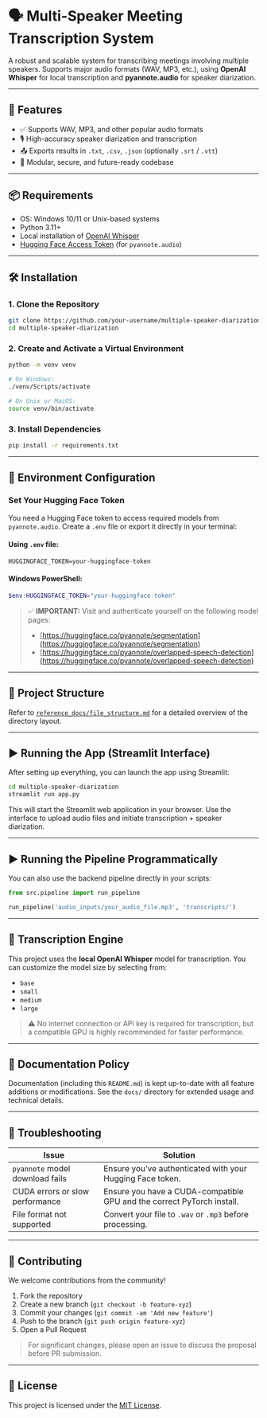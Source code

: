 # 🗣️ Multi-Speaker Meeting Transcription System

A robust and scalable system for transcribing meetings involving multiple speakers. Supports major audio formats (WAV, MP3, etc.), using **OpenAI Whisper** for local transcription and **pyannote.audio** for speaker diarization.

---

## 🚀 Features

- ✅ Supports WAV, MP3, and other popular audio formats  
- 🎙️ High-accuracy speaker diarization and transcription  
- 📤 Exports results in `.txt`, `.csv`, `.json` (optionally `.srt` / `.vtt`)  
- 🧩 Modular, secure, and future-ready codebase

---

## 📦 Requirements

- OS: Windows 10/11 or Unix-based systems  
- Python 3.11+  
- Local installation of [OpenAI Whisper](https://github.com/openai/whisper)  
- [Hugging Face Access Token](https://huggingface.co/settings/tokens) (for `pyannote.audio`)  

---

## 🛠️ Installation

### 1. Clone the Repository
```bash
git clone https://github.com/your-username/multiple-speaker-diarization.git
cd multiple-speaker-diarization
```

### 2. Create and Activate a Virtual Environment

```bash
python -m venv venv

# On Windows:
./venv/Scripts/activate

# On Unix or MacOS:
source venv/bin/activate
```

### 3. Install Dependencies

```bash
pip install -r requirements.txt
```

---

## 🔐 Environment Configuration

### Set Your Hugging Face Token

You need a Hugging Face token to access required models from `pyannote.audio`. Create a `.env` file or export it directly in your terminal:

#### Using `.env` file:

```
HUGGINGFACE_TOKEN=your-huggingface-token
```

#### Windows PowerShell:

```powershell
$env:HUGGINGFACE_TOKEN="your-huggingface-token"
```

> ✅ **IMPORTANT:** Visit and authenticate yourself on the following model pages:
>
> * [https://huggingface.co/pyannote/segmentation](https://huggingface.co/pyannote/segmentation)
> * [https://huggingface.co/pyannote/overlapped-speech-detection](https://huggingface.co/pyannote/overlapped-speech-detection)

---

## 📂 Project Structure

Refer to [`reference_docs/file_structure.md`](reference_docs/file_structure.md) for a detailed overview of the directory layout.

---

## ▶️ Running the App (Streamlit Interface)

After setting up everything, you can launch the app using Streamlit:

```bash
cd multiple-speaker-diarization
streamlit run app.py
```

This will start the Streamlit web application in your browser. Use the interface to upload audio files and initiate transcription + speaker diarization.

---

## ▶️ Running the Pipeline Programmatically

You can also use the backend pipeline directly in your scripts:

```python
from src.pipeline import run_pipeline

run_pipeline('audio_inputs/your_audio_file.mp3', 'transcripts/')
```

---

## 🧠 Transcription Engine

This project uses the **local OpenAI Whisper** model for transcription. You can customize the model size by selecting from:

* `base`
* `small`
* `medium`
* `large`

> ⚠️ No internet connection or API key is required for transcription, but a compatible GPU is highly recommended for faster performance.

---

## 🧾 Documentation Policy

Documentation (including this `README.md`) is kept up-to-date with all feature additions or modifications. See the `docs/` directory for extended usage and technical details.

---

## 🧩 Troubleshooting

| Issue                           | Solution                                                               |
| ------------------------------- | ---------------------------------------------------------------------- |
| `pyannote` model download fails | Ensure you’ve authenticated with your Hugging Face token.              |
| CUDA errors or slow performance | Ensure you have a CUDA-compatible GPU and the correct PyTorch install. |
| File format not supported       | Convert your file to `.wav` or `.mp3` before processing.               |

---

## 🤝 Contributing

We welcome contributions from the community!

1. Fork the repository
2. Create a new branch (`git checkout -b feature-xyz`)
3. Commit your changes (`git commit -am 'Add new feature'`)
4. Push to the branch (`git push origin feature-xyz`)
5. Open a Pull Request

> For significant changes, please open an issue to discuss the proposal before PR submission.

---

## 📄 License

This project is licensed under the [MIT License](LICENSE).
